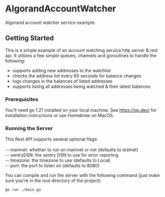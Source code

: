 # AlgorandAccountWatcher
Algorand account watcher service example.

## Getting Started
This is a simple example of an account watching service http server & rest api. It utilizes a few simple queues, channels and goroutines to handle the following:
- supports adding new addresses to the watchlist
- checks the address list every 60 seconds for balance changes
- logs changes in the balances of listed addresses
- supports listing all addresses being watched & their latest balances

### Prerequisites
You'll need go 1.21 installed on your local machine. See https://go.dev/ for installation instructions or use Homebrew on MacOS.

### Running the Server

This Rest API supports several optional flags:
<br><br> -- mainnet: whether to run on mainnet or not (defaults to testnet)
<br> -- sentryDSN: the sentry DSN to use for error reporting
<br> -- timezone: the timezone to use (defaults to Local)
<br> -- port: the port to listen on (defaults to 8080)

You can compile and run the server with the following command (just make sure you're in the root directory of the project):
```bash
go run ./main.go
```